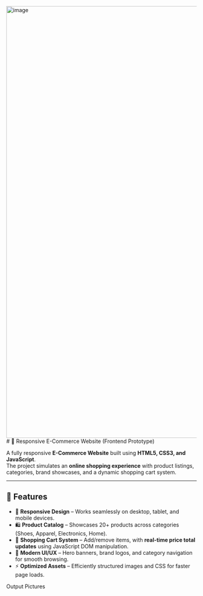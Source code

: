 <img width="1918" height="1142" alt="image" src="https://github.com/user-attachments/assets/90fe51ce-8d4f-41a9-add3-adc6968af2cd" /># 🛒 Responsive E-Commerce Website (Frontend Prototype)

A fully responsive **E-Commerce Website** built using **HTML5, CSS3, and JavaScript**.  
The project simulates an **online shopping experience** with product listings, categories, brand showcases, and a dynamic shopping cart system.

---

## 🚀 Features
- 📱 **Responsive Design** – Works seamlessly on desktop, tablet, and mobile devices.  
- 🛍️ **Product Catalog** – Showcases 20+ products across categories (Shoes, Apparel, Electronics, Home).  
- 🛒 **Shopping Cart System** – Add/remove items, with **real-time price total updates** using JavaScript DOM manipulation.  
- 🎨 **Modern UI/UX** – Hero banners, brand logos, and category navigation for smooth browsing.  
- ⚡ **Optimized Assets** – Efficiently structured images and CSS for faster page loads.  

Output Pictures

